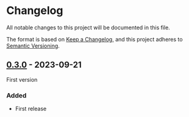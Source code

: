 # Changelog

All notable changes to this project will be documented in this file.

The format is based on [Keep a Changelog](https://keepachangelog.com/en/1.0.0/),
and this project adheres to [Semantic Versioning](https://semver.org/spec/v2.0.0.html).

## [0.3.0] - 2023-09-21

First version

### Added

- First release

[0.3.0]: https://github.com/opencanarias/taple-sdk-Ios/releases/tag/v0.3.0
